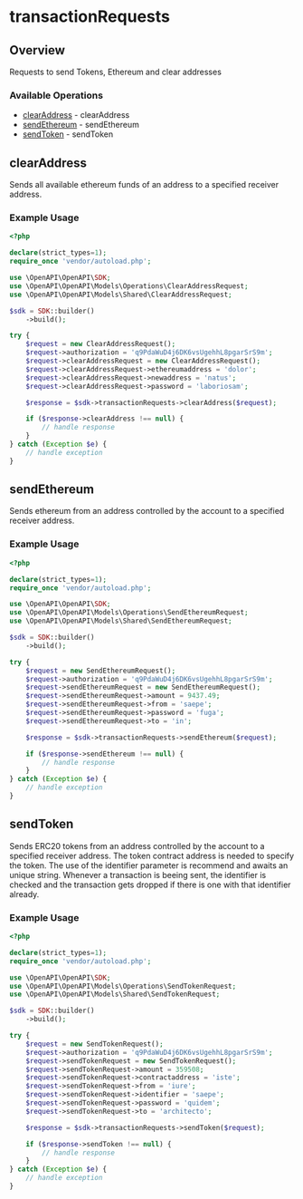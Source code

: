 # transactionRequests

## Overview

Requests to send Tokens, Ethereum and clear addresses

### Available Operations

* [clearAddress](#clearaddress) - clearAddress
* [sendEthereum](#sendethereum) - sendEthereum
* [sendToken](#sendtoken) - sendToken

## clearAddress

Sends all available ethereum funds of an address to a specified receiver address.

### Example Usage

```php
<?php

declare(strict_types=1);
require_once 'vendor/autoload.php';

use \OpenAPI\OpenAPI\SDK;
use \OpenAPI\OpenAPI\Models\Operations\ClearAddressRequest;
use \OpenAPI\OpenAPI\Models\Shared\ClearAddressRequest;

$sdk = SDK::builder()
    ->build();

try {
    $request = new ClearAddressRequest();
    $request->authorization = 'q9PdaWuD4j6DK6vsUgehhL8pgarSrS9m';
    $request->clearAddressRequest = new ClearAddressRequest();
    $request->clearAddressRequest->ethereumaddress = 'dolor';
    $request->clearAddressRequest->newaddress = 'natus';
    $request->clearAddressRequest->password = 'laboriosam';

    $response = $sdk->transactionRequests->clearAddress($request);

    if ($response->clearAddress !== null) {
        // handle response
    }
} catch (Exception $e) {
    // handle exception
}
```

## sendEthereum

Sends ethereum from an address controlled by the account to a specified receiver address.

### Example Usage

```php
<?php

declare(strict_types=1);
require_once 'vendor/autoload.php';

use \OpenAPI\OpenAPI\SDK;
use \OpenAPI\OpenAPI\Models\Operations\SendEthereumRequest;
use \OpenAPI\OpenAPI\Models\Shared\SendEthereumRequest;

$sdk = SDK::builder()
    ->build();

try {
    $request = new SendEthereumRequest();
    $request->authorization = 'q9PdaWuD4j6DK6vsUgehhL8pgarSrS9m';
    $request->sendEthereumRequest = new SendEthereumRequest();
    $request->sendEthereumRequest->amount = 9437.49;
    $request->sendEthereumRequest->from = 'saepe';
    $request->sendEthereumRequest->password = 'fuga';
    $request->sendEthereumRequest->to = 'in';

    $response = $sdk->transactionRequests->sendEthereum($request);

    if ($response->sendEthereum !== null) {
        // handle response
    }
} catch (Exception $e) {
    // handle exception
}
```

## sendToken

Sends ERC20 tokens from an address controlled by the account to a specified receiver address. The token contract address is needed to specify the token. The use of the identifier parameter is recommend and awaits an unique string. Whenever a transaction is beeing sent, the identifier is checked and the transaction gets dropped if there is one with that identifier already.

### Example Usage

```php
<?php

declare(strict_types=1);
require_once 'vendor/autoload.php';

use \OpenAPI\OpenAPI\SDK;
use \OpenAPI\OpenAPI\Models\Operations\SendTokenRequest;
use \OpenAPI\OpenAPI\Models\Shared\SendTokenRequest;

$sdk = SDK::builder()
    ->build();

try {
    $request = new SendTokenRequest();
    $request->authorization = 'q9PdaWuD4j6DK6vsUgehhL8pgarSrS9m';
    $request->sendTokenRequest = new SendTokenRequest();
    $request->sendTokenRequest->amount = 359508;
    $request->sendTokenRequest->contractaddress = 'iste';
    $request->sendTokenRequest->from = 'iure';
    $request->sendTokenRequest->identifier = 'saepe';
    $request->sendTokenRequest->password = 'quidem';
    $request->sendTokenRequest->to = 'architecto';

    $response = $sdk->transactionRequests->sendToken($request);

    if ($response->sendToken !== null) {
        // handle response
    }
} catch (Exception $e) {
    // handle exception
}
```
